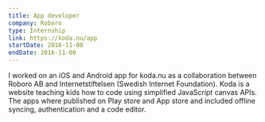 ```yaml
---
title: App developer
company: Roboro
type: Internship
link: https://koda.nu/app
startDate: 2016-11-00
endDate: 2016-11-00
---
```


I worked on an iOS and Android app for koda.nu as a collaboration between Roboro AB and Internetstiftelsen (Swedish Internet Foundation). Koda is a website teaching kids how to code using simplified JavaScript canvas APIs. The apps where published on Play store and App store and included offline syncing, authentication and a code editor. 